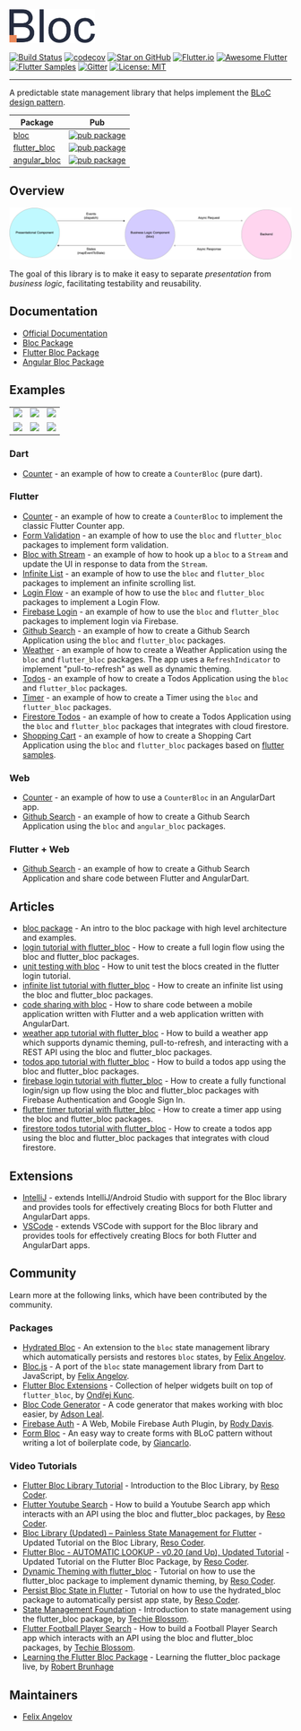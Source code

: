 <img src="https://raw.githubusercontent.com/felangel/bloc/master/docs/assets/bloc_logo_full.png" height="60" alt="Bloc" />

[![Build Status](https://travis-ci.org/felangel/bloc.svg?branch=master)](https://travis-ci.org/felangel/bloc)
[![codecov](https://codecov.io/gh/felangel/Bloc/branch/master/graph/badge.svg)](https://codecov.io/gh/felangel/bloc)
[![Star on GitHub](https://img.shields.io/github/stars/felangel/bloc.svg?style=flat&logo=github&colorB=deeppink&label=Stars)](https://github.com/felangel/bloc)
[![Flutter.io](https://img.shields.io/badge/Flutter-Website-deepskyblue.svg)](https://flutter.io/docs/development/data-and-backend/state-mgmt/options#bloc--rx)
[![Awesome Flutter](https://img.shields.io/badge/Awesome-Flutter-blue.svg?longCache=true)](https://github.com/Solido/awesome-flutter#standard)
[![Flutter Samples](https://img.shields.io/badge/Flutter-Samples-teal.svg?longCache=true)](http://fluttersamples.com)
[![Gitter](https://img.shields.io/badge/gitter-chat-hotpink.svg)](https://gitter.im/bloc_package/Lobby)
[![License: MIT](https://img.shields.io/badge/License-MIT-purple.svg)](https://opensource.org/licenses/MIT)

---

A predictable state management library that helps implement the [BLoC design pattern](https://www.didierboelens.com/2018/08/reactive-programming---streams---bloc).

| Package                                                                            | Pub                                                                                                    |
| ---------------------------------------------------------------------------------- | ------------------------------------------------------------------------------------------------------ |
| [bloc](https://github.com/felangel/bloc/tree/master/packages/bloc)                 | [![pub package](https://img.shields.io/pub/v/bloc.svg)](https://pub.dev/packages/bloc)                 |
| [flutter_bloc](https://github.com/felangel/bloc/tree/master/packages/flutter_bloc) | [![pub package](https://img.shields.io/pub/v/flutter_bloc.svg)](https://pub.dev/packages/flutter_bloc) |
| [angular_bloc](https://github.com/felangel/bloc/tree/master/packages/angular_bloc) | [![pub package](https://img.shields.io/pub/v/angular_bloc.svg)](https://pub.dev/packages/angular_bloc) |

## Overview

<img src="https://raw.githubusercontent.com/felangel/bloc/master/docs/assets/bloc_architecture.png" alt="Bloc Architecture" />

The goal of this library is to make it easy to separate _presentation_ from _business logic_, facilitating testability and reusability.

## Documentation

- [Official Documentation](https://felangel.github.io/bloc)
- [Bloc Package](https://github.com/felangel/Bloc/tree/master/packages/bloc/README.md)
- [Flutter Bloc Package](https://github.com/felangel/Bloc/tree/master/packages/flutter_bloc/README.md)
- [Angular Bloc Package](https://github.com/felangel/Bloc/tree/master/packages/angular_bloc/README.md)

## Examples

<div style="text-align: center">
    <table>
        <tr>
            <td style="text-align: center">
                <a href="https://felangel.github.io/bloc/#/fluttercountertutorial">
                    <img src="https://felangel.github.io/bloc/assets/gifs/flutter_counter.gif" width="200"/>
                </a>
            </td>            
            <td style="text-align: center">
                <a href="https://felangel.github.io/bloc/#/flutterinfinitelisttutorial">
                    <img src="https://felangel.github.io/bloc/assets/gifs/flutter_infinite_list.gif" width="200"/>
                </a>
            </td>
            <td style="text-align: center">
                <a href="https://felangel.github.io/bloc/#/flutterfirebaselogintutorial">
                    <img src="https://felangel.github.io/bloc/assets/gifs/flutter_firebase_login.gif" width="200" />
                </a>
            </td>
        </tr>
        <tr>
            <td style="text-align: center">
                <a href="https://felangel.github.io/bloc/#/flutterangulargithubsearch">
                    <img src="https://felangel.github.io/bloc/assets/gifs/flutter_github_search.gif" width="200"/>
                </a>
            </td>
            <td style="text-align: center">
                <a href="https://felangel.github.io/bloc/#/flutterweathertutorial">
                    <img src="https://felangel.github.io/bloc/assets/gifs/flutter_weather.gif" width="200"/>
                </a>
            </td>
            <td style="text-align: center">
                <a href="https://felangel.github.io/bloc/#/fluttertodostutorial">
                    <img src="https://felangel.github.io/bloc/assets/gifs/flutter_todos.gif" width="200"/>
                </a>
            </td>
        </tr>
    </table>
</div>

### Dart

- [Counter](https://github.com/felangel/Bloc/tree/master/packages/bloc/example) - an example of how to create a `CounterBloc` (pure dart).

### Flutter

- [Counter](https://felangel.github.io/bloc/#/fluttercountertutorial) - an example of how to create a `CounterBloc` to implement the classic Flutter Counter app.
- [Form Validation](https://github.com/felangel/bloc/tree/master/examples/flutter_form_validation) - an example of how to use the `bloc` and `flutter_bloc` packages to implement form validation.
- [Bloc with Stream](https://github.com/felangel/bloc/tree/master/examples/flutter_bloc_with_stream) - an example of how to hook up a `bloc` to a `Stream` and update the UI in response to data from the `Stream`.
- [Infinite List](https://felangel.github.io/bloc/#/flutterinfinitelisttutorial) - an example of how to use the `bloc` and `flutter_bloc` packages to implement an infinite scrolling list.
- [Login Flow](https://felangel.github.io/bloc/#/flutterlogintutorial) - an example of how to use the `bloc` and `flutter_bloc` packages to implement a Login Flow.
- [Firebase Login](https://felangel.github.io/bloc/#/flutterfirebaselogintutorial) - an example of how to use the `bloc` and `flutter_bloc` packages to implement login via Firebase.
- [Github Search](https://felangel.github.io/bloc/#/flutterangulargithubsearch) - an example of how to create a Github Search Application using the `bloc` and `flutter_bloc` packages.
- [Weather](https://felangel.github.io/bloc/#/flutterweathertutorial) - an example of how to create a Weather Application using the `bloc` and `flutter_bloc` packages. The app uses a `RefreshIndicator` to implement "pull-to-refresh" as well as dynamic theming.
- [Todos](https://felangel.github.io/bloc/#/fluttertodostutorial) - an example of how to create a Todos Application using the `bloc` and `flutter_bloc` packages.
- [Timer](https://github.com/felangel/bloc/tree/master/examples/flutter_timer) - an example of how to create a Timer using the `bloc` and `flutter_bloc` packages.
- [Firestore Todos](https://felangel.github.io/bloc/#/flutterfirestoretodostutorial) - an example of how to create a Todos Application using the `bloc` and `flutter_bloc` packages that integrates with cloud firestore.
- [Shopping Cart](https://github.com/felangel/bloc/tree/master/examples/flutter_shopping_cart) - an example of how to create a Shopping Cart Application using the `bloc` and `flutter_bloc` packages based on [flutter samples](https://github.com/flutter/samples/tree/master/provider_shopper).

### Web

- [Counter](https://github.com/felangel/Bloc/tree/master/examples/angular_counter) - an example of how to use a `CounterBloc` in an AngularDart app.
- [Github Search](https://github.com/felangel/Bloc/tree/master/examples/github_search/angular_github_search) - an example of how to create a Github Search Application using the `bloc` and `angular_bloc` packages.

### Flutter + Web

- [Github Search](https://github.com/felangel/Bloc/tree/master/examples/github_search) - an example of how to create a Github Search Application and share code between Flutter and AngularDart.

## Articles

- [bloc package](https://medium.com/flutter-community/flutter-bloc-package-295b53e95c5c) - An intro to the bloc package with high level architecture and examples.
- [login tutorial with flutter_bloc](https://medium.com/flutter-community/flutter-login-tutorial-with-flutter-bloc-ea606ef701ad) - How to create a full login flow using the bloc and flutter_bloc packages.
- [unit testing with bloc](https://medium.com/@felangelov/unit-testing-with-bloc-b94de9655d86) - How to unit test the blocs created in the flutter login tutorial.
- [infinite list tutorial with flutter_bloc](https://medium.com/flutter-community/flutter-infinite-list-tutorial-with-flutter-bloc-2fc7a272ec67) - How to create an infinite list using the bloc and flutter_bloc packages.
- [code sharing with bloc](https://medium.com/flutter-community/code-sharing-with-bloc-b867302c18ef) - How to share code between a mobile application written with Flutter and a web application written with AngularDart.
- [weather app tutorial with flutter_bloc](https://medium.com/flutter-community/weather-app-with-flutter-bloc-e24a7253340d) - How to build a weather app which supports dynamic theming, pull-to-refresh, and interacting with a REST API using the bloc and flutter_bloc packages.
- [todos app tutorial with flutter_bloc](https://medium.com/flutter-community/flutter-todos-tutorial-with-flutter-bloc-d9dd833f9df3) - How to build a todos app using the bloc and flutter_bloc packages.
- [firebase login tutorial with flutter_bloc](https://medium.com/flutter-community/firebase-login-with-flutter-bloc-47455e6047b0) - How to create a fully functional login/sign up flow using the bloc and flutter_bloc packages with Firebase Authentication and Google Sign In.
- [flutter timer tutorial with flutter_bloc](https://medium.com/flutter-community/flutter-timer-with-flutter-bloc-a464e8332ceb) - How to create a timer app using the bloc and flutter_bloc packages.
- [firestore todos tutorial with flutter_bloc](https://medium.com/flutter-community/firestore-todos-with-flutter-bloc-7b2d5fadcc80) - How to create a todos app using the bloc and flutter_bloc packages that integrates with cloud firestore.

## Extensions

- [IntelliJ](https://plugins.jetbrains.com/plugin/12129-bloc-code-generator) - extends IntelliJ/Android Studio with support for the Bloc library and provides tools for effectively creating Blocs for both Flutter and AngularDart apps.
- [VSCode](https://marketplace.visualstudio.com/items?itemName=FelixAngelov.bloc#overview) - extends VSCode with support for the Bloc library and provides tools for effectively creating Blocs for both Flutter and AngularDart apps.

## Community

Learn more at the following links, which have been contributed by the community.

### Packages

- [Hydrated Bloc](https://pub.dev/packages/hydrated_bloc) - An extension to the `bloc` state management library which automatically persists and restores `bloc` states, by [Felix Angelov](https://github.com/felangel).
- [Bloc.js](https://github.com/felangel/bloc.js) - A port of the `bloc` state management library from Dart to JavaScript, by [Felix Angelov](https://github.com/felangel).
- [Flutter Bloc Extensions](https://pub.dev/packages/flutter_bloc_extensions) - Collection of helper widgets built on top of `flutter_bloc`, by [Ondřej Kunc](https://github.com/OndrejKunc).
- [Bloc Code Generator](https://pub.dev/packages/bloc_code_generator) - A code generator that makes working with bloc easier, by [Adson Leal](https://github.com/adsonpleal).
- [Firebase Auth](https://pub.dev/packages/fb_auth) - A Web, Mobile Firebase Auth Plugin, by [Rody Davis](https://github.com/AppleEducate).
- [Form Bloc](https://pub.dev/packages/form_bloc) - An easy way to create forms with BLoC pattern without writing a lot of boilerplate code, by [Giancarlo](https://github.com/GiancarloCode).

### Video Tutorials

- [Flutter Bloc Library Tutorial](https://www.youtube.com/watch?v=LeLrsnHeCZY) - Introduction to the Bloc Library, by [Reso Coder](https://resocoder.com).
- [Flutter Youtube Search](https://www.youtube.com/watch?v=BJY8nuYUM7M) - How to build a Youtube Search app which interacts with an API using the bloc and flutter_bloc packages, by [Reso Coder](https://resocoder.com).
- [Bloc Library (Updated) – Painless State Management for Flutter](https://www.youtube.com/watch?v=nQMfaQeCL6M) - Updated Tutorial on the Bloc Library, [Reso Coder](https://resocoder.com).
- [Flutter Bloc - AUTOMATIC LOOKUP - v0.20 (and Up), Updated Tutorial](https://www.youtube.com/watch?v=_vOpPuVfmiU) - Updated Tutorial on the Flutter Bloc Package, by [Reso Coder](https://resocoder.com).
- [Dynamic Theming with flutter_bloc](https://www.youtube.com/watch?v=YYbhkg-W8Mg) - Tutorial on how to use the flutter_bloc package to implement dynamic theming, by [Reso Coder](https://resocoder.com).
- [Persist Bloc State in Flutter](https://www.youtube.com/watch?v=vSOpZd_FFEY) - Tutorial on how to use the hydrated_bloc package to automatically persist app state, by [Reso Coder](https://resocoder.com).
- [State Management Foundation](https://www.youtube.com/watch?v=S2KmxzgsTwk&t=731s) - Introduction to state management using the flutter_bloc package, by [Techie Blossom](https://techieblossom.com).
- [Flutter Football Player Search](https://www.youtube.com/watch?v=S2KmxzgsTwk) - How to build a Football Player Search app which interacts with an API using the bloc and flutter_bloc packages, by [Techie Blossom](https://techieblossom.com).
- [Learning the Flutter Bloc Package](https://www.youtube.com/watch?v=eAiCPl3yk9A&t=1s) - Learning the flutter_bloc package live, by [Robert Brunhage](https://www.youtube.com/channel/UCSLIg5O0JiYO1i2nD4RclaQ)

## Maintainers

- [Felix Angelov](https://github.com/felangel)
